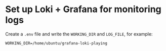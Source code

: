 # Set up Loki + Grafana for monitoring logs

Create a `.env` file and write the `WORKING_DIR` and `LOG_FILE`, for example:

```source
WORKING_DIR=/home/ubuntu/grafana-loki-playing
```
